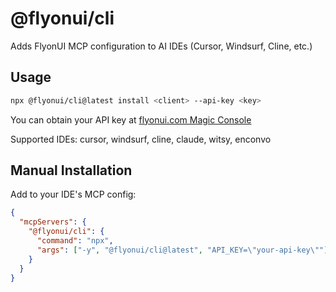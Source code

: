 # @flyonui/cli

Adds FlyonUI MCP configuration to AI IDEs (Cursor, Windsurf, Cline, etc.)

## Usage

```bash
npx @flyonui/cli@latest install <client> --api-key <key>
```

You can obtain your API key at [flyonui.com Magic Console](https://flyonui.com/)

Supported IDEs: cursor, windsurf, cline, claude, witsy, enconvo

## Manual Installation

Add to your IDE's MCP config:

```json
{
  "mcpServers": {
    "@flyonui/cli": {
      "command": "npx",
      "args": ["-y", "@flyonui/cli@latest", "API_KEY=\"your-api-key\""]
    }
  }
}
```
